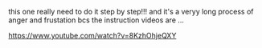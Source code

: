 this one really need to do it step by step!!! and it's a veryy long process of anger and frustation bcs the instruction videos are ...


https://www.youtube.com/watch?v=8KzhOhjeQXY

